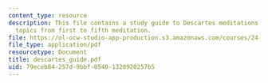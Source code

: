 ```yaml
---
content_type: resource
description: This file contains a study guide to Descartes meditations and includes
  topics from first to fifth meditation.
file: https://ol-ocw-studio-app-production.s3.amazonaws.com/courses/24-01-classics-in-western-philosophy-spring-2006/79eceb84257d9bbf05401328920257b5_descartes_guide.pdf
file_type: application/pdf
resourcetype: Document
title: descartes_guide.pdf
uid: 79eceb84-257d-9bbf-0540-1328920257b5
---
```

